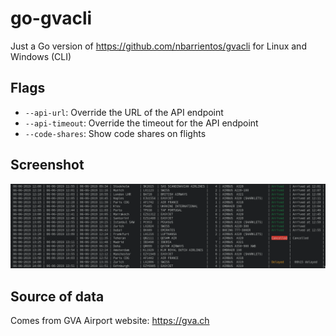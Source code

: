 # go-gvacli

Just a Go version of https://github.com/nbarrientos/gvacli for Linux and Windows (CLI)

## Flags

* `--api-url`: Override the URL of the API endpoint
* `--api-timeout`: Override the timeout for the API endpoint
* `--code-shares`: Show code shares on flights

## Screenshot

![Screenshot](screenshot.png)

## Source of data

Comes from GVA Airport website: https://gva.ch

